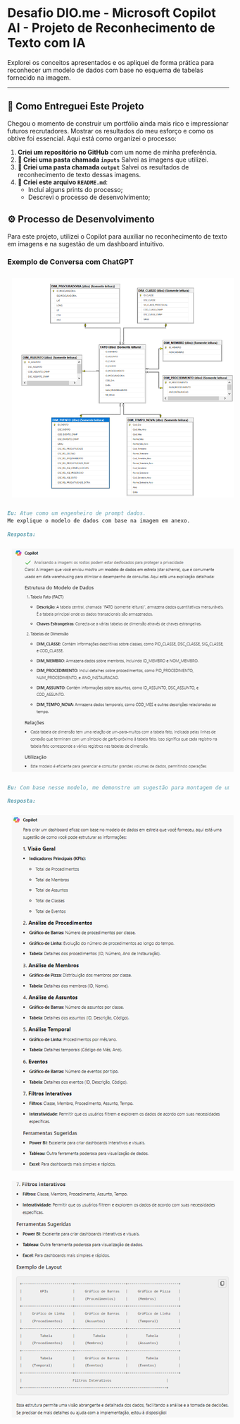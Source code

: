 # Desafio DIO.me - Microsoft Copilot AI - Projeto de Reconhecimento de Texto com IA

Explorei os conceitos apresentados e os apliquei de forma prática para reconhecer um modelo de dados com base no esquema de tabelas fornecido na imagem.

---

## 🚀 Como Entreguei Este Projeto

Chegou o momento de construir um portfólio ainda mais rico e impressionar futuros recrutadores. Mostrar os resultados do meu esforço e como os obtive foi essencial. Aqui está como organizei o processo:

1. **Criei um repositório no GitHub** com um nome de minha preferência.
2. **📂 Criei uma pasta chamada `inputs`** Salvei as imagens que utilizei.
3. **📂 Criei uma pasta chamada `output`** Salvei os resultados de reconhecimento de texto dessas imagens.
4. **📝 Criei este arquivo `README.md`**:
   - Incluí alguns prints do processo;
   - Descrevi o processo de desenvolvimento;

## ⚙️ Processo de Desenvolvimento

Para este projeto, utilizei o Copilot para auxiliar no reconhecimento de texto em imagens e na sugestão de um dashboard intuitivo.


### Exemplo de Conversa com ChatGPT

<img style="margin: 10px"  src="/inputs/snowFlake.PNG" />

```markdown
Eu: Atue como um engenheiro de prompt dados.
Me explique o modelo de dados com base na imagem em anexo.
```
```markdown
Resposta: 
```
<img style="margin: 10px"  src="/output/copilot01.PNG" />

```markdown
Eu: Com base nesse modelo, me demonstre um sugestão para montagem de um dashboard.
```

```markdown
Resposta: 
```
<img style="margin: 10px"  src="/output/copilot02.PNG" />
<img style="margin: 10px"  src="/output/copilot03.PNG" />

